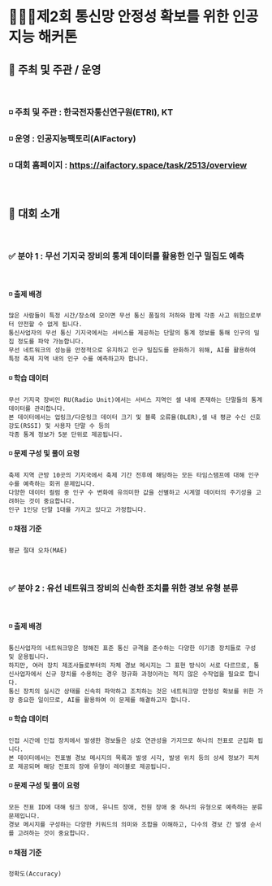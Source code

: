 # 💁🏻‍♂️제2회 통신망 안정성 확보를 위한 인공지능 해커톤

## 📌 주최 및 주관 / 운영

<br>

### ◽ 주최 및 주관 : 한국전자통신연구원(ETRI), KT
### ◽ 운영 : 인공지능팩토리(AIFactory)
### ◽ 대회 홈페이지 : https://aifactory.space/task/2513/overview

<br>

## 📌 대회 소개

<br>

### ✅ 분야 1 : 무선 기지국 장비의 통계 데이터를 활용한 인구 밀집도 예측

<br>

#### ◽ 출제 배경
    많은 사람들이 특정 시간/장소에 모이면 무선 통신 품질의 저하와 함께 각종 사고 위험으로부터 안전할 수 없게 됩니다.
    통신사업자의 무선 통신 기지국에서는 서비스를 제공하는 단말의 통계 정보를 통해 인구의 밀집 정도를 파악 가능합니다.
    무선 네트워크의 성능을 안정적으로 유지하고 인구 밀집도를 완화하기 위해, AI를 활용하여 특정 축제 지역 내의 인구 수를 예측하고자 합니다.
#### ◽ 학습 데이터
    무선 기지국 장비인 RU(Radio Unit)에서는 서비스 지역인 셀 내에 존재하는 단말들의 통계 데이터를 관리합니다.
    본 데이터에서는 업링크/다운링크 데이터 크기 및 블록 오류율(BLER),셀 내 평균 수신 신호 강도(RSSI) 및 사용자 단말 수 등의
    각종 통계 정보가 5분 단위로 제공됩니다.
#### ◽ 문제 구성 및 풀이 요령
    축제 지역 근방 10곳의 기지국에서 축제 기간 전후에 해당하는 모든 타임스탬프에 대해 인구 수를 예측하는 회귀 문제입니다.
    다양한 데이터 컬럼 중 인구 수 변화에 유의미한 값을 선별하고 시계열 데이터의 주기성을 고려하는 것이 중요합니다.
    인구 1인당 단말 1대를 가지고 있다고 가정합니다.
#### ◽ 채점 기준
    평균 절대 오차(MAE)

<br>

### ✅ 분야 2 : 유선 네트워크 장비의 신속한 조치를 위한 경보 유형 분류

<br>

#### ◽ 출제 배경
    통신사업자의 네트워크망은 정해진 표준 통신 규격을 준수하는 다양한 이기종 장치들로 구성 및 운용됩니다.
    하지만, 여러 장치 제조사들로부터의 자체 경보 메시지는 그 표현 방식이 서로 다르므로, 통신사업자에서 신규 장치를 수용하는 경우 정규화 과정이라는 적지 않은 수작업을 필요로 합니다.
    통신 장치의 실시간 상태를 신속히 파악하고 조치하는 것은 네트워크망 안정성 확보를 위한 가장 중요한 일이므로, AI를 활용하여 이 문제를 해결하고자 합니다.
#### ◽ 학습 데이터
    인접 시간에 인접 장치에서 발생한 경보들은 상호 연관성을 가지므로 하나의 전표로 군집화 됩니다.
    본 데이터에서는 전표별 경보 메시지의 목록과 발생 시각, 발생 위치 등의 상세 정보가 피처로 제공되며 해당 전표의 장애 유형이 레이블로 제공됩니다.
#### ◽ 문제 구성 및 풀이 요령
    모든 전표 ID에 대해 링크 장애, 유니트 장애, 전원 장애 중 하나의 유형으로 예측하는 분류 문제입니다.
    경보 메시지를 구성하는 다양한 키워드의 의미와 조합을 이해하고, 다수의 경보 간 발생 순서를 고려하는 것이 중요합니다.
#### ◽ 채점 기준
    정확도(Accuracy)